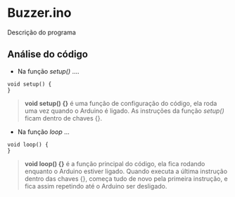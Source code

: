# Buzzer.ino

Descrição do programa

## Análise do código

- Na função *setup()* ....

```
void setup() {
}
```

> **void setup() {}** é uma função de configuração do código, ela roda uma vez quando o Arduino é ligado. As instruções da função *setup()* ficam dentro de chaves {}.

- Na função *loop* ...

```
void loop() {
}
```

> **void loop() {}** é a função principal do código, ela fica rodando enquanto o Arduino estiver ligado. Quando executa a última instrução dentro das chaves {}, começa tudo de novo pela primeira instrução, e fica assim repetindo até o Arduino ser desligado.
